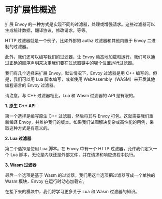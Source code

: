 # 可扩展性概述

扩展 Envoy 的一种方式是实现不同的过滤器，处理或增强请求。这些过滤器可以生成统计数据，翻译协议，修改请求，等等。

HTTP 过滤器就是一个例子，比如外部的 authz 过滤器和其他内置于 Envoy 二进制的过滤器。

此外，我们还可以编写我们的过滤器，让 Envoy 动态地加载和运行。我们可以通过正确的顺序声明来决定我们要在过滤器链中的哪个位置运行过滤器。

我们有几个选择来扩展 Envoy。默认情况下，Envoy 过滤器是用 C++ 编写的。但是，我们可以用 Lua 脚本编写，或者使用 WebAssembly（WASM）来开发其他编程语言的 Envoy 过滤器。

请注意，与 C++ 过滤器相比，Lua 和 Wasm 过滤器的 API 是有限的。

**1. 原生 C++ API**

第一个选择是编写原生 C++ 过滤器，然后将其与 Envoy 打包。这就需要我们重新编译 Envoy，并维护我们的版本。如果我们试图解决复杂或高性能的用例，采取这种方式是有意义的。

**2. Lua 过滤器**

第二个选择是使用 Lua 脚本。在 Envoy 中有一个 HTTP 过滤器，允许我们定义一个 Lua 脚本，无论是内联还是外部文件，并在请求和响应流程中执行。

**3. Wasm 过滤器**

最后一个选项是基于 Wasm 的过滤器。我们用这个选项把过滤器写成一个单独的 Wasm 模块，Envoy 在运行时动态加载它。

在接下来的模块中，我们将学习更多关于 Lua 和 Wasm 过滤器的知识。